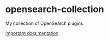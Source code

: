 # opensearch-collection
My collection of OpenSearch plugins

[Important documentation](https://developer.mozilla.org/en-US/docs/Web/OpenSearch)
